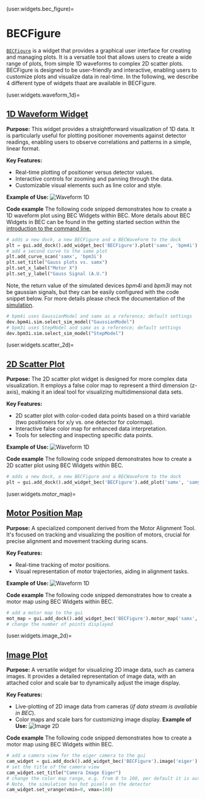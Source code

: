 (user.widgets.bec_figure)=
# BECFigure
[`BECFigure`](/api_reference/_autosummary/bec_widgets.cli.client.BECFigure) is a widget that provides a graphical user interface for creating and managing plots. It is a versatile tool that allows users to create a wide range of plots, from simple 1D waveforms to complex 2D scatter plots. BECFigure is designed to be user-friendly and interactive, enabling users to customize plots and visualize data in real-time.
In the following, we describe 4 different type of widgets thaat are available in BECFigure. 

(user.widgets.waveform_1d)=
## [1D Waveform Widget](/api_reference/_autosummary/bec_widgets.cli.client.BECWaveform)

**Purpose:** This widget provides a straightforward visualization of 1D data. It is particularly useful for plotting positioner movements against detector readings, enabling users to observe correlations and patterns in a simple, linear format.

**Key Features:**
- Real-time plotting of positioner versus detector values.
- Interactive controls for zooming and panning through the data.
- Customizable visual elements such as line color and style.

**Example of Use:**
![Waveform 1D](./w1D.gif)

**Code example**
The following code snipped demonstrates how to create a 1D waveform plot using BEC Widgets within BEC. More details about BEC Widgets in BEC can be found in the getting started section within the [introduction to the command line.](user.command_line_introduction)
```python
# adds a new dock, a new BECFigure and a BECWaveForm to the dock
plt = gui.add_dock().add_widget_bec('BECFigure').plot('samx', 'bpm4i')
# add a second curve to the same plot 
plt.add_curve_scan('samx', 'bpm3i')
plt.set_title("Gauss plots vs. samx")
plt.set_x_label("Motor X")
plt.set_y_label("Gauss Signal (A.U.")
```
Note, the return value of the simulated devices *bpm4i* and *bpm3i* may not be gaussian signals, but they can be easily configured with the code snippet below. For more details please check the documentation of the [simulation](https://bec.readthedocs.io/en/latest/developer/devices/bec_sim.html).
```python
# bpm4i uses GaussianModel and samx as a reference; default settings
dev.bpm4i.sim.select_sim_model("GaussianModel")
# bpm3i uses StepModel and samx as a reference; default settings
dev.bpm3i.sim.select_sim_model("StepModel")
```

(user.widgets.scatter_2d)=
## [2D Scatter Plot](/api_reference/_autosummary/bec_widgets.cli.client.BECWaveform)

**Purpose:** The 2D scatter plot widget is designed for more complex data visualization. It employs a false color map to represent a third dimension (z-axis), making it an ideal tool for visualizing multidimensional data sets.

**Key Features:**

- 2D scatter plot with color-coded data points based on a third variable (two positioners for x/y vs. one detector for colormap).
- Interactive false color map for enhanced data interpretation.
- Tools for selecting and inspecting specific data points.

**Example of Use:**
![Waveform 1D](./scatter_2D.gif)

**Code example**
The following code snipped demonstrates how to create a 2D scatter plot using BEC Widgets within BEC.
```python
# adds a new dock, a new BECFigure and a BECWaveForm to the dock
plt = gui.add_dock().add_widget_bec('BECFigure').add_plot('samx', 'samy', 'bpm4i')
```

(user.widgets.motor_map)=
## [Motor Position Map](/api_reference/_autosummary/bec_widgets.cli.client.BECMotorMap)

**Purpose:** A specialized component derived from the Motor Alignment Tool. It's focused on tracking and visualizing the position of motors, crucial for precise alignment and movement tracking during scans.

**Key Features:**
- Real-time tracking of motor positions.
- Visual representation of motor trajectories, aiding in alignment tasks.

**Example of Use:**
![Waveform 1D](./motor.gif)

**Code example**
The following code snipped demonstrates how to create a motor map using BEC Widgets within BEC.
```python
# add a motor map to the gui
mot_map = gui.add_dock().add_widget_bec('BECFigure').motor_map('samx', 'samy')
# change the number of points displayed
```

(user.widgets.image_2d)=
## [Image Plot](/api_reference/_autosummary/bec_widgets.cli.client.BECImageItem)

**Purpose:** A versatile widget for visualizing 2D image data, such as camera images. It provides a detailed representation of image data, with an attached color and scale bar to dynamically adjust the image display.

**Key Features:**
- Live-plotting of 2D image data from cameras (*if data stream is available in BEC*).
- Color maps and scale bars for customizing image display.
**Example of Use:**
![Image 2D](./image_plot.gif)

**Code example**
The following code snipped demonstrates how to create a motor map using BEC Widgets within BEC.
```python
# add a camera view for the eiger camera to the gui
cam_widget = gui.add_dock().add_widget_bec('BECFigure').image('eiger')
# set the title of the camera view
cam_widget.set_title("Camera Image Eiger")
# change the color map range, e.g. from 0 to 100, per default it is autoscaling
# Note, the simulation has hot pixels on the detector
cam_widget.set_vrange(vmin=0, vmax=100)
```
